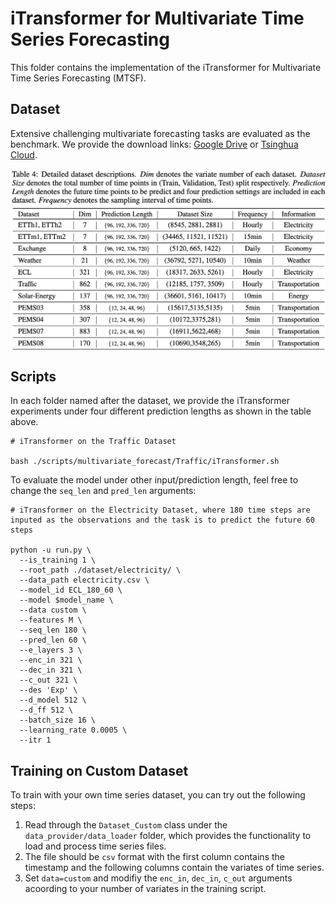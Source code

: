 # iTransformer for Multivariate Time Series Forecasting

This folder contains the implementation of the iTransformer for Multivariate Time Series Forecasting (MTSF).

## Dataset

Extensive challenging multivariate forecasting tasks are evaluated as the benchmark. We provide the download links: [Google Drive](https://drive.google.com/file/d/1l51QsKvQPcqILT3DwfjCgx8Dsg2rpjot/view?usp=drive_link) or [Tsinghua Cloud](https://cloud.tsinghua.edu.cn/f/2ea5ca3d621e4e5ba36a/).

<p align="center">
<img src="../..//figures/datasets_mtsf.png" alt="" align=center />
</p>

## Scripts

In each folder named after the dataset, we provide the iTransformer experiments under four different prediction lengths as shown in the table above.

```
# iTransformer on the Traffic Dataset

bash ./scripts/multivariate_forecast/Traffic/iTransformer.sh
```

To evaluate the model under other input/prediction length, feel free to change the ```seq_len``` and ```pred_len``` arguments:

```
# iTransformer on the Electricity Dataset, where 180 time steps are inputed as the observations and the task is to predict the future 60 steps

python -u run.py \
  --is_training 1 \
  --root_path ./dataset/electricity/ \
  --data_path electricity.csv \
  --model_id ECL_180_60 \
  --model $model_name \
  --data custom \
  --features M \
  --seq_len 180 \
  --pred_len 60 \
  --e_layers 3 \
  --enc_in 321 \
  --dec_in 321 \
  --c_out 321 \
  --des 'Exp' \
  --d_model 512 \
  --d_ff 512 \
  --batch_size 16 \
  --learning_rate 0.0005 \
  --itr 1
```


## Training on Custom Dataset

To train with your own time series dataset, you can try out the following steps:

1. Read through the ```Dataset_Custom``` class under the ```data_provider/data_loader``` folder, which provides the functionality to load and process time series files.
2. The file should be ```csv``` format with the first column contains the timestamp and the following columns contain the variates of time series.
3. Set ```data=custom``` and modifiy the ```enc_in```, ```dec_in```, ```c_out``` arguments acoording to your number of variates in the training script.

